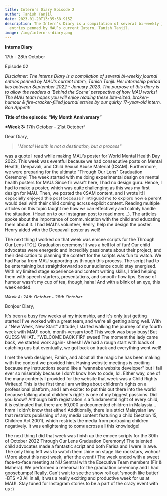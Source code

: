 ```yaml
---
title: Intern's Diary Episode 2
author: Tanish Tanjil
date: 2023-01-20T13:35:58.915Z
description: The Intern's Diary is a compilation of several bi-weekly journal
  entries penned by MAU’s current Intern, Tanish Tanjil.
image: /img/intern-s-diary.png
---
```

**Interns Diary** 

17th - 28th October

Episode 02

*Disclaimer: The Interns Diary is a compilation of several bi-weekly journal entries penned by MAU’s current Intern, Tanish Tanjil. Her internship period lies between September 2022 - January 2023. The purpose of this diary is to allow the readers a ‘Behind the Scene’ perspective of how MAU works! The MAU team hopes you will enjoy reading these bite-sized, broken-humour & fire-cracker-filled journal entries by our quirky 17-year-old intern. Bon Appetit!* 

**Title of the episode: “My Month Anniversary”**

**\*Week 3:** 17th October - 21st October*

Dear Diary, 

> "*Mental Health is not a destination, but a process"* 

was a quote I read while making MAU's poster for World Mental Health Day 2022. This week was eventful because we had consecutive posts on Mental Health, Deepavali, and Child Sexual Abuse Material (CSAM). Furthermore, we were preparing for the ultimate "Through Our Lens" Graduation Ceremony! The week started with me doing experimental design on mental health posters for MAU. Since fir wasn't here, I had no design guru. Hence, I had to make a poster, which was quite challenging as this was my first design for MAU. Then, we posted the CSAM content, and I wrote it! I especially enjoyed this post because it intrigued me to explore how a parent would deal with their child coming across explicit content. Reading multiple articles on this topic taught me how we can effectively and calmly handle the situation. (Head on to our Instagram post to read more...). The articles spoke about the importance of communication with the child and educating them about it. I had MAU's volunteer, Henry, help me design the poster. Henry aided with the Deepavali poster as well!

The next thing I worked on that week was emcee scripts for the Through Our Lens (TOL) Graduation ceremony! It was a hell lot of fun! Our child advocates were energetic and incredibly passionate about their project, and their dedication to planning the content for the scripts was fun to watch. We had Farisa from MAU supporting us through this process. The script had to be entertaining but straightforward so our audience could stay energised. With my limited stage experience and content writing skills, I tried helping them with speech starters, presentations, and smooth-flow tips. Sense of humour wasn't my cup of tea, though, haha! And with a blink of an eye, this week ended. 

*Week 4: 24th October - 28th October*

Bonjour Diary, 

It's been a busy few weeks at my internship, and it's only just getting started! I've worked with a great team, and we're all getting along well. With a "New Week, New Start" attitude, I started walking the journey of my fourth week with MAU! oooh, month-versary too!! This week was busy busy! But GUESS WHAT..."WELCOME BACK FIR!" sweet! The moment the lady came back, we started work again- sheesh! We had a rough start with loads of catching ups but eventually, we got back on track and everything went well!

I met the web designer, Fahim, and about all the magic he has been making with the content we provided him. Having website meetings is exciting because my instructions sound like a "wannabe website developer" but I fail ever so miserably because I don't know how to code, lol. Either way, one of the many contents I provided for the website that week was a Child Rights Writeup! This is the first time I am writing about children's rights on a professional platform, and I am excited to put this out there into the world because talking about children's rights is one of my biggest passions. Did you know? Although birth registration is a fundamental right of every child, it is estimated that there are 50,000 undocumented children in Malaysia... hmm I didn't know that either! Additionally, there is a strict Malaysian law that restricts publishing of any media content featuring a child (Section 15, Children Act 2001), which restricts the media from portraying children negatively. It was enlightening to come across all this knowledge!

The next thing I did that week was finish up the emcee scripts for the 30th of October 2022 Through Our Lens Graduation Ceremony! The talented child advocates made a fantastic script and both Farisa and I were in awe. The only thing left was to watch them shine on stage like rockstars, wohoo! (More about this next week, after the event!) The week ended with a sweet face-to-face meeting at NU Sentral with the Executive Team members (Fir & Mahera). We performed a rehearsal for the graduation ceremony and I had goosebumps! Really, Can't wait to see the show roll out 'smooth like butter' -BTS <3 All in all, it was a really exciting and productive week for us at MAU!. Stay tuned for Instagram stories to be a part of the crazy event with us :)